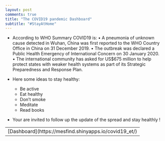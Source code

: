```yaml
---
layout: post
comments: true
title: "The COVID19 pandemic Dashboard"
subtitle: "#StayAtHome"
---
```


* According to WHO Summary COVID19 is:
  • A pneumonia of unknown cause detected in Wuhan, China was first reported to the WHO Country Office in China on 31 December 2019.
  • The outbreak was declared a Public Health Emergency of International Concern on 30 January 2020.
  • The international community has asked for US$675 million to help protect states with weaker health systems as part of its Strategic Preparedness and Response Plan.

* Here some ideas to stay healthy:
  * Be active
  * Eat healthy 
  * Don’t smoke
  * Meditate
  * Read books

* Your are invited to follow up the update of the spread and stay healthly !

<table><tr><td>
[Dashboard](https://mesfind.shinyapps.io/covid19_et/)
</td></tr></table>
